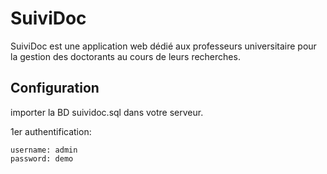 # SuiviDoc
SuiviDoc est une application web dédié aux professeurs universitaire pour la gestion des doctorants au cours de leurs recherches.

## Configuration
importer la BD suividoc.sql dans votre serveur.

1er authentification:
```
username: admin
password: demo
```
